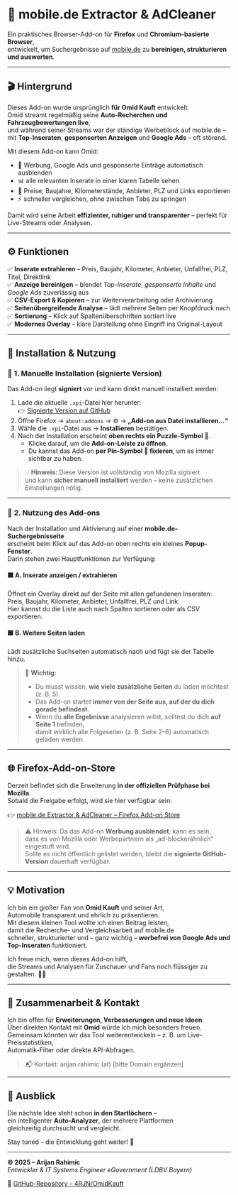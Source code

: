 # 🧩 mobile.de Extractor & AdCleaner

Ein praktisches Browser-Add-on für **Firefox** und **Chromium-basierte Browser**,  
entwickelt, um Suchergebnisse auf [mobile.de](https://www.mobile.de) zu **bereinigen, strukturieren und auswerten**.

---

## 🎬 Hintergrund

Dieses Add-on wurde ursprünglich **für Omid Kauft** entwickelt.  
Omid streamt regelmäßig seine **Auto-Recherchen und Fahrzeugbewertungen live**,  
und während seiner Streams war der ständige Werbeblock auf mobile.de –  
mit **Top-Inseraten**, **gesponserten Anzeigen** und **Google Ads** – oft störend.

Mit diesem Add-on kann Omid:

- 🧹 Werbung, Google Ads und gesponserte Einträge automatisch ausblenden  
- 📊 alle relevanten Inserate in einer klaren Tabelle sehen  
- 💾 Preise, Baujahre, Kilometerstände, Anbieter, PLZ und Links exportieren  
- ⚡ schneller vergleichen, ohne zwischen Tabs zu springen

Damit wird seine Arbeit **effizienter, ruhiger und transparenter** – perfekt für Live-Streams oder Analysen.

---

## ⚙️ Funktionen

✅ **Inserate extrahieren** – Preis, Baujahr, Kilometer, Anbieter, Unfallfrei, PLZ, Titel, Direktlink  
✅ **Anzeige bereinigen** – blendet *Top-Inserate*, *gesponserte Inhalte* und *Google Ads* zuverlässig aus  
✅ **CSV-Export & Kopieren** – zur Weiterverarbeitung oder Archivierung  
✅ **Seitenübergreifende Analyse** – lädt mehrere Seiten per Knopfdruck nach  
✅ **Sortierung** – Klick auf Spaltenüberschriften sortiert live  
✅ **Modernes Overlay** – klare Darstellung ohne Eingriff ins Original-Layout

---

## 🧭 Installation & Nutzung

### 🔹 **1. Manuelle Installation (signierte Version)**

Das Add-on liegt **signiert** vor und kann direkt manuell installiert werden:

1. Lade die aktuelle `.xpi`-Datei hier herunter:  
   👉 [Signierte Version auf GitHub](https://github.com/4RJN/OmidKauft/blob/main/mobile.de%2FBrowser_Add-On%2Fc78596c013704a33bd60-1.0.1.xpi)
2. Öffne Firefox → `about:addons` → ⚙️ → **„Add-on aus Datei installieren…“**  
3. Wähle die `.xpi`-Datei aus → **Installieren** bestätigen.  
4. Nach der Installation erscheint **oben rechts ein Puzzle-Symbol 🧩**.  
   - Klicke darauf, um die **Add-on-Leiste zu öffnen**.  
   - Du kannst das Add-on **per Pin-Symbol 📌 fixieren**, um es immer sichtbar zu haben.  

> 💡 **Hinweis:** Diese Version ist vollständig von Mozilla signiert  
> und kann **sicher manuell installiert** werden – keine zusätzlichen Einstellungen nötig.

---

### 🔹 **2. Nutzung des Add-ons**

Nach der Installation und Aktivierung auf einer **mobile.de-Suchergebnisseite**  
erscheint beim Klick auf das Add-on oben rechts ein kleines **Popup-Fenster**.  
Darin stehen zwei Hauptfunktionen zur Verfügung:

#### 🟩 **A. Inserate anzeigen / extrahieren**
Öffnet ein Overlay direkt auf der Seite mit allen gefundenen Inseraten:  
Preis, Baujahr, Kilometer, Anbieter, Unfallfrei, PLZ und Link.  
Hier kannst du die Liste auch nach Spalten sortieren oder als CSV exportieren.

#### 🟦 **B. Weitere Seiten laden**
Lädt zusätzliche Suchseiten automatisch nach und fügt sie der Tabelle hinzu.  

> 🔸 **Wichtig:**  
> - Du musst wissen, **wie viele zusätzliche Seiten** du laden möchtest (z. B. 5).  
> - Das Add-on startet **immer von der Seite aus, auf der du dich gerade befindest**.  
> - Wenn du **alle Ergebnisse** analysieren willst, solltest du dich **auf Seite 1** befinden,  
>   damit wirklich alle Folgeseiten (z. B. Seite 2–6) automatisch geladen werden.

---

## 🌐 Firefox-Add-on-Store

Derzeit befindet sich die Erweiterung **in der offiziellen Prüfphase bei Mozilla**.  
Sobald die Freigabe erfolgt, wird sie hier verfügbar sein:

👉 [mobile.de Extractor & AdCleaner – Firefox Add-on Store](https://addons.mozilla.org/de/firefox/addon/mobilede-extractor-adcleaner/)

> ⚠️ Hinweis: Da das Add-on **Werbung ausblendet**, kann es sein,  
> dass es von Mozilla oder Werbepartnern als „ad-blockerähnlich“ eingestuft wird.  
> Sollte es nicht öffentlich gelistet werden, bleibt die **signierte GitHub-Version** dauerhaft verfügbar.

---

## 💡 Motivation

Ich bin ein großer Fan von **Omid Kauft** und seiner Art,  
Automobile transparent und ehrlich zu präsentieren.  
Mit diesem kleinen Tool wollte ich einen Beitrag leisten,  
damit die Recherche- und Vergleichsarbeit auf mobile.de  
schneller, strukturierter und – ganz wichtig – **werbefrei von Google Ads und Top-Inseraten** funktioniert.

Ich freue mich, wenn dieses Add-on hilft,  
die Streams und Analysen für Zuschauer und Fans noch flüssiger zu gestalten. 🚗💨

---

## 🤝 Zusammenarbeit & Kontakt

Ich bin offen für **Erweiterungen, Verbesserungen und neue Ideen**.  
Über direkten Kontakt mit **Omid** würde ich mich besonders freuen.  
Gemeinsam könnten wir das Tool weiterentwickeln – z. B. um Live-Preisstatistiken,  
Automatik-Filter oder direkte API-Abfragen.

> 📬 Kontakt: arijan.rahimic (at) [bitte Domain ergänzen]

---

## 🚀 Ausblick

Die nächste Idee steht schon **in den Startlöchern** –  
ein intelligenter **Auto-Analyzer**, der mehrere Plattformen  
gleichzeitig durchsucht und vergleicht.

Stay tuned – die Entwicklung geht weiter! 🔧

---

**© 2025 – Arijan Rahimic**  
*Entwickler & IT Systems Engineer eGovernment (LDBV Bayern)*

🔗 [GitHub-Repository – 4RJN/OmidKauft](https://github.com/4RJN/OmidKauft)